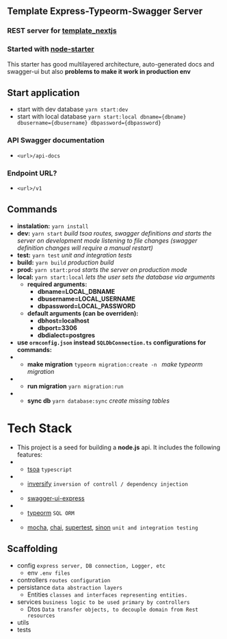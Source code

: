 ## Template Express-Typeorm-Swagger Server
### REST server for [template_nextjs](https://github.com/Nedja995/template_nextjs)

### Started with [node-starter](https://github.com/mravinale/node-starter) 
This starter has good multilayered architecture, auto-generated docs and swagger-ui but also <b>problems to make it work in production env</b>

## Start application

 * start with dev database `yarn start:dev`
 * start with local database `yarn start:local dbname={dbname} dbusername={dbusername} dbpassword={dbpassword}`

### API Swagger documentation
* `<url>/api-docs`
### Endpoint URL?
* `<url>/v1`

## Commands
* **instalation:** `yarn install`
* **dev:** `yarn start` *build tsoa routes, swagger definitions and starts the server on development mode listening to file changes (swagger definition changes will require a manual restart)*
* **test:** `yarn test` *unit and integration tests*
* **build:** `yarn build` *production build*
* **prod:** `yarn start:prod` *starts the server on production mode*
* **local:** `yarn start:local` *lets the user sets the database via arguments*
   * **required arguments:**
      * **dbname=LOCAL_DBNAME**
      * **dbusername=LOCAL_USERNAME**
      * **dbpassword=LOCAL_PASSWORD**
  * **default arguments (can be overriden):**
      * **dbhost=localhost**
      * **dbport=3306**
      * **dbdialect=postgres**
* **use `ormconfig.json` instead `SQLDbConnection.ts` configurations for commands:**
* * **make migration** `typeorm migration:create -n ` *make typeorm migration*
* * **run migration** `yarn migration:run`
* * **sync db** `yarn database:sync` *create missing tables*

# Tech Stack
* This project is a seed for building a **node.js** api. It includes the following features:
* * [tsoa](https://www.npmjs.com/package/tsoa) `typescript`
* * [inversify](https://www.npmjs.com/package/inversify) `inversion of controll / dependency injection`
* * [swagger-ui-express](https://www.npmjs.com/package/swagger-ui-express)
* * [typeorm](https://www.npmjs.com/package/typeorm) `SQL ORM`
* * [mocha](https://www.npmjs.com/package/mocha), [chai](https://www.npmjs.com/package/chai), [supertest](https://www.npmjs.com/package/supertest), [sinon](https://www.npmjs.com/package/sinon) `unit and integration testing`

## Scaffolding
* config `express server, DB connection, Logger, etc`
  * env `.env files`
* controllers `routes configuration`
* persistance `data abstraction layers`
  * Entities `classes and interfaces representing entities.`
* services `business logic to be used primary by controllers`
  * Dtos `Data transfer objects, to decouple domain from Rest resources`
* utils
* tests

